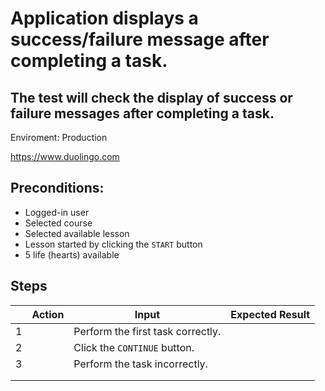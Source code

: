 # Application displays a success/failure message after completing a task.

## The test will check the display of success or failure messages after completing a task.

Enviroment: Production

https://www.duolingo.com 

## Preconditions: 
* Logged-in user
* Selected course
* Selected available lesson
* Lesson started by clicking the `START` button
* 5 life (hearts) available

## Steps

|| Action | Input | Expected Result |
|----|--------|-------|-----------------|
|1||Perform the first task correctly.||||A green `CORRECT` message and a `CONTINUE` button appear on the bottom panel.|
|2||Click the `CONTINUE` button.||||Redirects the user to the next task.| 
|3||Perform the task incorrectly.||||A red message appears on the bottom panel, suggesting the correct way to complete the task (`Correct solution: ... `)|
|||||||A `CONTINUE` button appears.|
|||| |User loses one life (one heart per error).|  

